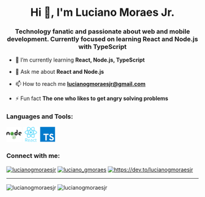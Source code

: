 <h1 align="center">Hi 👋, I'm Luciano Moraes Jr.</h1>
<h3 align="center">Technology fanatic and passionate about web and mobile development. Currently focused on learning React and Node.js with TypeScript</h3>

- 🌱 I’m currently learning **React, Node.js, TypeScript**

- 💬 Ask me about **React and Node.js**

- 📫 How to reach me **lucianogmoraesjr@gmail.com**

- ⚡ Fun fact **The one who likes to get angry solving problems**

<h3 align="left">Languages and Tools:</h3>
<p align="left">
<a href="https://nodejs.org" target="_blank" rel="noreferrer" style="text-decoration: none;"><img src="https://raw.githubusercontent.com/devicons/devicon/master/icons/nodejs/nodejs-original-wordmark.svg" alt="nodejs" width="40" height="40" /></a> 
<a href="https://reactjs.org/" target="_blank" rel="noreferrer" style="text-decoration: none;"><img src="https://raw.githubusercontent.com/devicons/devicon/master/icons/react/react-original-wordmark.svg" alt="react" width="40" height="40" /></a> 
<a href="https://www.typescriptlang.org/" target="_blank" rel="noreferrer" style="text-decoration: none;"><img src="https://raw.githubusercontent.com/devicons/devicon/master/icons/typescript/typescript-original.svg" alt="typescript" width="40" height="40" /></a>
</p>

<h3 align="left">Connect with me:</h3>
<p align="left">
<a href="https://linkedin.com/in/lucianogmoraesjr" target="blank"><img align="center" src="https://raw.githubusercontent.com/rahuldkjain/github-profile-readme-generator/master/src/images/icons/Social/linked-in-alt.svg" alt="lucianogmoraesjr" height="30" width="40" /></a>
<a href="https://instagram.com/luciano_gmoraes" target="blank"><img align="center" src="https://raw.githubusercontent.com/rahuldkjain/github-profile-readme-generator/master/src/images/icons/Social/instagram.svg" alt="luciano_gmoraes" height="30" width="40" /></a>
<a href="https://dev.to/https://dev.to/lucianogmoraesjr" target="blank"><img align="center" src="https://raw.githubusercontent.com/rahuldkjain/github-profile-readme-generator/master/src/images/icons/Social/devto.svg" alt="https://dev.to/lucianogmoraesjr" height="30" width="40" /></a>
</p>

<hr />

<p>
  <img align="center" src="https://github-readme-streak-stats.herokuapp.com/?user=lucianogmoraesjr&theme=github-dark-blue" alt="lucianogmoraesjr" height="190px" />
  <img align="center" src="https://github-readme-stats.vercel.app/api/top-langs?username=lucianogmoraesjr&show_icons=true&theme=github_dark&locale=en&layout=compact" alt="lucianogmoraesjr" height="190px" />
</p>
